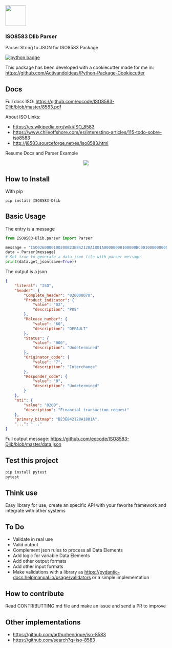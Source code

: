 <img width="64" src="img/logo.png">
<h3>ISO8583 Dlib Parser</h3>
<p>
Parser String to JSON for ISO8583 Package
</p>
<p>
<a href="https://www.python.org/">
    <img src="https://img.shields.io/pypi/pyversions/Django.svg?style=flat-square"  alt="python badge">
</a>
</p>

This package has been developed  with a cookiecutter made for me in: https://github.com/ActivandoIdeas/Python-Package-Cookiecutter

## Docs

Full docs ISO: https://github.com/eocode/ISO8583-Dlib/blob/master/8583.pdf

About ISO Links: 

* https://es.wikipedia.org/wiki/ISO_8583
* https://www.chileoffshore.com/es/interesting-articles/115-todo-sobre-iso8583
* http://j8583.sourceforge.net/es/iso8583.html

Resume Docs and Parser Example

<div align="center">
  <img src="img/ISO%208583.png">
</div>

## How to Install

With pip

    pip install ISO8583-Dlib

## Basic Usage

The entry is a message

```python
from ISO8583-Dlib.parser import Parser

message = "ISO0260000100200B23E842128A1801A00000000100000BC0010000000000070020707203500000013153459070724050707070705161199999999999274231453201761925=2405226096000000000619P0891218        INBURSA CASHBACK      CD MEXICO    001MX0277126834            00010101484016B036PRO1+0000000019B359    00000000000370& 0000700370! C000026              113000       ! C400012 000000021082! Q200002 03! B200158 7FF900008000800080008251FFC4F2FDE21D0000000070020000000000003C00002A48448420070700BE967302000706010A03A4B80200000"
data = Parser(message)
# Set true to generate a data.json file with parser message
print(data.get_json(save=True))
```

The output is a json

```json
{
    "literal": "ISO",
    "header": {
        "Complete_header": "026000070",
        "Product_indicator": {
            "value": "02",
            "description": "POS"
        },
        "Release_number": {
            "value": "60",
            "description": "DEFAULT"
        },
        "Status": {
            "value": "000",
            "description": "Undetermined"
        },
        "Originator_code": {
            "value": "7",
            "description": "Interchange"
        },
        "Responder_code": {
            "value": "0",
            "description": "Undetermined"
        }
    },
    "mti": {
        "value": "0200",
        "description": "Financial transaction request"
    },
    "primary_bitmap": "B23E842128A1801A",
    "...": "..."
}
```

Full output message: https://github.com/eocode/ISO8583-Dlib/blob/master/data.json

## Test this project

```sh
pip install pytest
pytest
```

## Think use

Easy library for use, create an specific API with your favorite framework and integrate with other systems

## To Do

* Validate in real use
* Valid output
* Complement json rules to process all Data Elements
* Add logic for variable Data Elements
* Add other output formats
* Add other input formats
* Make validations with a library as https://pydantic-docs.helpmanual.io/usage/validators or a simple implementation

## How to contribute

Read CONTRIBUTTING.md file and make an issue and send a PR to improve

## Other implementations

* https://github.com/arthurhenrique/iso-8583
* https://github.com/search?q=iso-8583